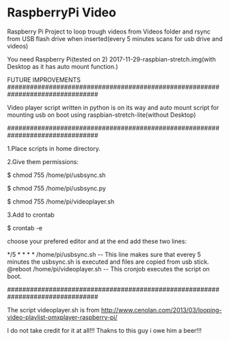 # RaspberryPi Video
Raspberry Pi Project to loop trough videos from Videos folder and rsync from USB flash drive when inserted(every 5 minutes scans for usb drive and videos)

You need Raspberry Pi(tested on 2) 2017-11-29-raspbian-stretch.img(with Desktop as it has auto mount function.)

FUTURE IMPROVEMENTS
################################################################################

Video player script written in python is on its way and auto mount script for mounting usb on boot using raspbian-stretch-lite(without Desktop)

################################################################################

1.Place scripts in home directory.

2.Give them permissions:

   $ chmod 755 /home/pi/usbsync.sh
   
   $ chmod 755 /home/pi/usbsync.py
   
   $ chmod 755 /home/pi/videoplayer.sh

3.Add to crontab
    
   $ crontab -e 

choose your prefered editor and at the end add these two lines:

*/5 * * * * /home/pi/usbsync.sh  -- This line makes sure that everey 5 minutes the usbsync.sh is executed and files are copied from usb stick.
@reboot /home/pi/videoplayer.sh  -- This cronjob executes the script on boot.

################################################################################

The script videoplayer.sh is from
 http://www.cenolan.com/2013/03/looping-video-playlist-omxplayer-raspberry-pi/ 

I do not take credit for it at all!!! Thakns to this guy i owe him a beer!!!
